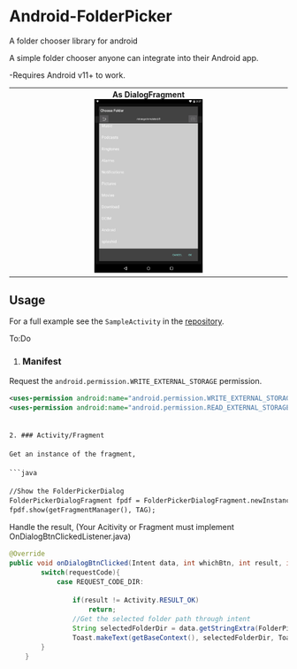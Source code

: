 # Android-FolderPicker
A folder chooser library for android

A simple folder chooser anyone can integrate into their Android app.

-Requires Android v11+ to work.

<table>
<tr>
<th>As DialogFragment<br><img src="src/main/res/screenshot/picker_dialog.png" width="40%"></th>
</tr>
</table>

## Usage

For a full example see the `SampleActivity` in the
[repository](https://github.com/ndhunju/Android-FolderPicker/blob/master/src/main/java/ndhunju/com/folderpicker/SampleActivity.java).

To:Do

1. ### Manifest

Request the
`android.permission.WRITE_EXTERNAL_STORAGE` permission.

```xml
<uses-permission android:name="android.permission.WRITE_EXTERNAL_STORAGE" />
<uses-permission android:name="android.permission.READ_EXTERNAL_STORAGE" />


2. ### Activity/Fragment

Get an instance of the fragment,

```java

//Show the FolderPickerDialog
FolderPickerDialogFragment fpdf = FolderPickerDialogFragment.newInstance(INIT_DIRECTORY, REQUEST_CODE_DIR);
fpdf.show(getFragmentManager(), TAG);
```

Handle the result,
(Your Acitivity or Fragment must implement OnDialogBtnClickedListener.java)
```java
@Override
public void onDialogBtnClicked(Intent data, int whichBtn, int result, int requestCode) {
        switch(requestCode){
            case REQUEST_CODE_DIR:

                if(result != Activity.RESULT_OK)
                    return;
                //Get the selected folder path through intent
                String selectedFolderDir = data.getStringExtra(FolderPickerDialogFragment.KEY_CURRENT_DIR);
                Toast.makeText(getBaseContext(), selectedFolderDir, Toast.LENGTH_LONG).show();
        }
    }
```
